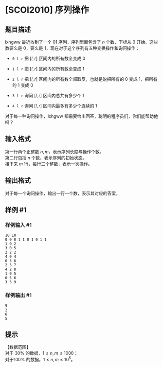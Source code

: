 # [SCOI2010] 序列操作

## 题目描述

lxhgww 最近收到了一个 $01$ 序列，序列里面包含了 $n$ 个数，下标从 $0$ 开始。这些数要么是 $0$，要么是 $1$，现在对于这个序列有五种变换操作和询问操作：

- `0 l r` 把 $[l, r]$ 区间内的所有数全变成 $0$

- `1 l r` 把 $[l, r]$ 区间内的所有数全变成 $1$

- `2 l r` 把 $[l,r]$ 区间内的所有数全部取反，也就是说把所有的 $0$ 变成 $1$，把所有的 $1$ 变成 $0$

- `3 l r` 询问 $[l, r]$ 区间内总共有多少个 $1$

- `4 l r` 询问 $[l, r]$ 区间内最多有多少个连续的 $1$

对于每一种询问操作，lxhgww 都需要给出回答，聪明的程序员们，你们能帮助他吗？


## 输入格式

第一行两个正整数 $n,m$，表示序列长度与操作个数。  
第二行包括 $n$ 个数，表示序列的初始状态。  
接下来 $m$ 行，每行三个整数，表示一次操作。


## 输出格式

对于每一个询问操作，输出一行一个数，表示其对应的答案。


## 样例 #1

### 样例输入 #1
```
10 10
0 0 0 1 1 0 1 0 1 1
1 0 2
3 0 5
2 2 2
4 0 4
0 3 6
2 3 7
4 2 8
1 0 5
0 5 6
3 3 9
```

### 样例输出 #1

```
5
2
6
5
```

## 提示

【数据范围】  
对于 $30\%$ 的数据，$1\le n,m \le 1000$；  
对于$100\%$ 的数据，$1\le n,m \le 10^5$。

